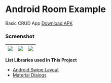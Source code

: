 # Android Room Example #

Basic CRUD App
[Download APK](https://drive.google.com/file/d/13YRYQ1NazhCYLDvRYq0P4U1xYSp_dE_b/view?usp=sharing)

### Screenshot ###
| ![](https://i.imgur.com/c9zOn9Y.png) | ![](https://i.imgur.com/3TdwYad.png) | ![](https://i.imgur.com/YVPPa7d.png) |
| :--: | :--: | :--: |

**List Libraries used In This Project**

* [Android Swipe Layout](https://github.com/daimajia/AndroidSwipeLayout)
* [Material Dialogs](https://github.com/afollestad/material-dialogs)